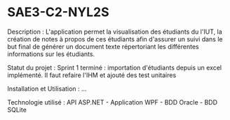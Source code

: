 # SAE3-C2-NYL2S

Description :
L'application permet la visualisation des étudiants du l'IUT, la création de notes à propos de ces étudiants afin d'assurer un suivi dans le but final de générer un document texte répertoriant les différentes informations sur les étudiants. 

Statut du projet :
Sprint 1 terminé : importation d'étudiants depuis un excel implémenté. Il faut refaire l'IHM et ajouté des test unitaires

Installation et Utilisation :
...

Technologie utilisé :
API ASP.NET - Application WPF - BDD Oracle - BDD SQLite